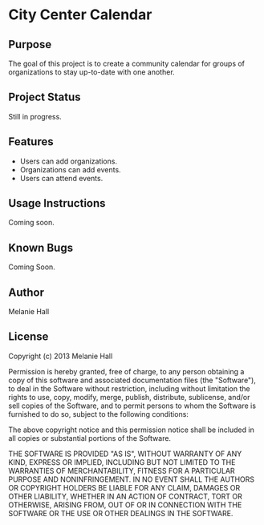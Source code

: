City Center Calendar
=====================


Purpose
-------

The goal of this project is to create a community calendar for groups of organizations to stay up-to-date with one another.

Project Status
---------------------
Still in progress.



Features
--------
- Users can add organizations.
- Organizations can add events.
- Users can attend events.


Usage Instructions
------------------
Coming soon.


Known Bugs
----------

Coming Soon.

Author
------

Melanie Hall


License
-------
Copyright (c) 2013 Melanie Hall

Permission is hereby granted, free of charge, to any person obtaining a copy
of this software and associated documentation files (the "Software"), to deal
in the Software without restriction, including without limitation the rights
to use, copy, modify, merge, publish, distribute, sublicense, and/or sell
copies of the Software, and to permit persons to whom the Software is
furnished to do so, subject to the following conditions:

The above copyright notice and this permission notice shall be included in
all copies or substantial portions of the Software.

THE SOFTWARE IS PROVIDED "AS IS", WITHOUT WARRANTY OF ANY KIND, EXPRESS OR
IMPLIED, INCLUDING BUT NOT LIMITED TO THE WARRANTIES OF MERCHANTABILITY,
FITNESS FOR A PARTICULAR PURPOSE AND NONINFRINGEMENT. IN NO EVENT SHALL THE
AUTHORS OR COPYRIGHT HOLDERS BE LIABLE FOR ANY CLAIM, DAMAGES OR OTHER
LIABILITY, WHETHER IN AN ACTION OF CONTRACT, TORT OR OTHERWISE, ARISING FROM,
OUT OF OR IN CONNECTION WITH THE SOFTWARE OR THE USE OR OTHER DEALINGS IN
THE SOFTWARE.
